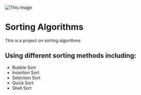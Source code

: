 ![This image](https://dab1nmslvvntp.cloudfront.net/wp-content/uploads/2017/03/1488375947sorting-array-of-objects.png)
# Sorting Algorithms
This is a project on sorting algorithms

## Using different sorting methods including:
* Bubble Sort
* Insertion Sort
* Selection Sort
* Quick Sort
* Shell Sort